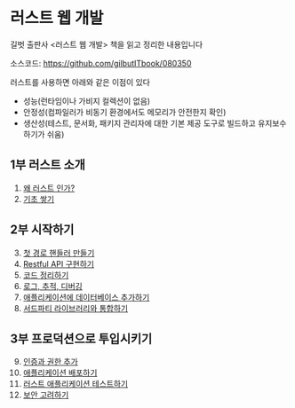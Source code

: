 # 러스트 웹 개발


길벗 출판사 <러스트 웹 개발> 책을 읽고 정리한 내용입니다

소스코드: https://github.com/gilbutITbook/080350


러스트를 사용하면 아래와 같은 이점이 있다

- 성능(런타임이나 가비지 컬렉션이 없음)
- 안정성(컴파일러가 비동기 환경에서도 메모리가 안전한지 확인)
- 생산성(테스트, 문서화, 패키지 관리자에 대한 기본 제공 도구로 빌드하고 유지보수하기가 쉬움)


## 1부 러스트 소개

1. [왜 러스트 인가?](docs/Chapter1.md)
2. [기초 쌓기](docs/Chapter2.md)

## 2부 시작하기

3. [첫 경로 핸들러 만들기](docs/Chapter3.md)
4. [Restful API 구현하기](docs/Chapter4.md)
5. [코드 정리하기](docs/Chapter5.md)
6. [로그, 추적, 디버깅](docs/Chapter6.md)
7. [애플리케이션에 데이터베이스 추가하기](docs/Chatper7.md)
8. [서드파티 라이브러리와 통합하기](docs/Chapter8.md)


## 3부 프로덕션으로 투입시키기

9. [인증과 권한 추가](docs/Chapter9.md)
10. [애플리케이션 배포하기](docs/Chapter10.md)
11. [러스트 애플리케이션 테스트하기](docs/Chapter11.md)
12. [보안 고려하기](docs/AppendixA.md)
